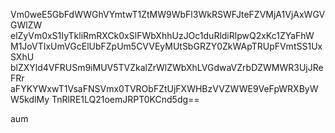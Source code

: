 Vm0weE5GbFdWWGhVYmtwT1ZtMW9WbFl3WkRSWFJteFZVMjA1VjAxWGVGWlZW
elZyVm0xS1IyTkliRmRXCk0xSlFWbXhhUzJOc1duRldiRlpwQ2xKc1ZYaFhW
M1JoVTIxUmVGcElUbFZpUm5CVVEyMUtSbGRZY0ZkWApTRUpFVmtSS1UxSXhU
blZXYld4VFRUSm9iMUV5TVZkalZrWlZWbXhLVGdwaVZrbDZWMWR3UjJReFRr
aFYKYWxwT1VsaFNSVmx0TVRObFZtUjFXWHBzVVZWWE9VeFpWRXByWW5kdlMy
TnRlRE1LQ21oemJRPT0KCnd5dg==

aum